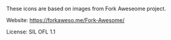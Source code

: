 These icons are based on images from Fork Aweseome project.

Website: https://forkaweso.me/Fork-Awesome/

License: SIL OFL 1.1

